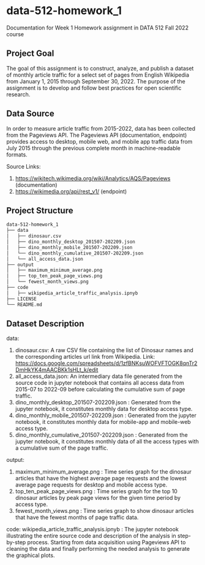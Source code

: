 # data-512-homework_1
Documentation for Week 1 Homework assignment in DATA 512 Fall 2022 course

## Project Goal
The goal of this assignment is to construct, analyze, and publish a dataset of monthly article traffic for a select set of pages from English Wikipedia from January 1, 2015 through September 30, 2022. The purpose of the assignment is to develop and follow best practices for open scientific research.

## Data Source
In order to measure article traffic from 2015-2022, data has been collected from the Pageviews API. The Pageviews API (documentation, endpoint) provides access to desktop, mobile web, and mobile app traffic data from July 2015 through the previous complete month in machine-readable formats.

Source Links:
1. https://wikitech.wikimedia.org/wiki/Analytics/AQS/Pageviews (documentation) 
2. https://wikimedia.org/api/rest_v1/ (endpoint)

## Project Structure

```bash
data-512-homework_1
├── data
│   ├── dinosaur.csv
│   ├── dino_monthly_desktop_201507-202209.json
│   ├── dino_monthly_mobile_201507-202209.json
│   └── dino_monthly_cumulative_201507-202209.json
│   └── all_access_data.json
├── output
│   ├── maximum_minimum_average.png
│   ├── top_ten_peak_page_views.png
│   └── fewest_month_views.png
├── code
│   ├── wikipedia_article_traffic_analysis.ipnyb
├── LICENSE
└── README.md
```

## Dataset Description

data:
1. dinosaur.csv: A raw CSV file containing the list of Dinosaur names and the corresponding articles url link from Wikipedia.
   Link: https://docs.google.com/spreadsheets/d/1zfBNKsuWOFVFTOGK8qnTr2DmHkYK4mAACBKk1sHLt_k/edit
2. all_access_data.json: An intermediary data file generated from the source code in jupyter notebook that contains all access data from 2015-07 to 2022-09 before calculating the cumulative sum of page traffic.
3. dino_monthly_desktop_201507-202209.json : Generated from the jupyter notebook, it constitutes monthly data for desktop access type.
4. dino_monthly_mobile_201507-202209.json : Generated from the jupyter notebook, it constitutes monthly data for mobile-app and mobile-web access type.
5. dino_monthly_cumulative_201507-202209.json : Generated from the jupyter notebook, it constitutes monthly data of all the access types with a cumulative sum of the page traffic.

output:
1. maximum_minimum_average.png : Time series graph for the dinosaur articles that have the highest average page requests and the lowest average page requests for desktop and mobile access type.
2. top_ten_peak_page_views.png : Time series graph for the top 10 dinosaur articles by peak page views for the given time period by access type.
3. fewest_month_views.png : Time series graph to show dinosaur articles that have the fewest months of page traffic data.

code:
wikipedia_article_traffic_analysis.ipnyb : The jupyter notebook illustrating the entire source code and description of the analysis in step-by-step process. Starting from data acquisition using Pageviews API to cleaning the data and finally performing the needed analysis to generate the graphical plots.
